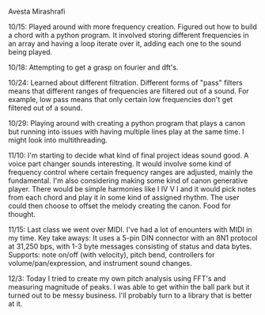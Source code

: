 Avesta Mirashrafi

10/15: Played around with more frequency creation. Figured out how to build a chord with a python program. It involved storing different frequencies in an array and having a loop iterate over it, adding each one to the sound being played. 

10/18: Attempting to get a grasp on fourier and dft's.

10/24: Learned about different filtration. Different forms of "pass" filters means 
that different ranges of frequencies are filtered out of a sound. For example, low pass means that only certain low frequencies
don't get filtered out of a sound.

10/29: Playing around with creating a python program that plays a canon but running into issues with having multiple lines 
play at the same time. I might look into multithreading.

11/10: I'm starting to decide what kind of final project ideas sound good. A voice part changer sounds interesting. It would 
involve some kind of frequency control where certain frequency ranges are adjusted, mainly the fundamental. I'm also considering
making some kind of canon generative player. There would be simple harmonies like I IV V I and it would pick notes from each chord
and play it in some kind of assigned rhythm. The user could then choose to offset the melody creating the canon. Food for thought.

11/15: Last class we went over MIDI. I've had a lot of enounters with MIDI in my time. Key take aways:
It uses a 5-pin DIN connector with an 8N1 protocol at 31,250 bps, with 1-3 byte messages consisting of status and data bytes.
Supports:  note on/off (with velocity), pitch bend, controllers for volume/pan/expression, and instrument sound changes.

12/3: Today I tried to create my own pitch analysis using FFT's and measuring magnitude of
peaks. I was able to get within the ball park but it turned out to be messy business. I'll
probably turn to a library that is better at it.
